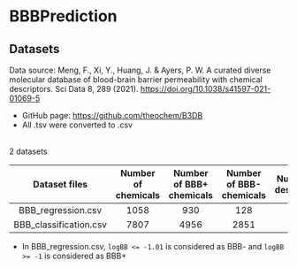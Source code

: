 # BBBPrediction
## Datasets
Data source: Meng, F., Xi, Y., Huang, J. & Ayers, P. W. A curated diverse molecular database of blood-brain barrier permeability with chemical descriptors. Sci Data 8, 289 (2021). https://doi.org/10.1038/s41597-021-01069-5
* GitHub page: https://github.com/theochem/B3DB
* All .tsv were converted to .csv

\
2 datasets

|      Dataset files      |  Number of chemicals  | Number of BBB+ chemicals | Number of BBB- chemicals |  Number of descriptors  |
|:-----------------------:|:---------------------:|:------------------------:|:------------------------:|:-----------------------:|
|   BBB_regression.csv    |         1058          |           930            |           128            |          1623           |
| BBB_classification.csv  |         7807          |           4956           |           2851           |          1625           |

* In BBB_regression.csv, `logBB <= -1.01` is considered as BBB- and `logBB >= -1` is considered as BBB+






